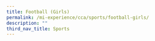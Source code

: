 ```yaml
---
title: Football (Girls)
permalink: /mi-experience/cca/sports/football-girls/
description: ""
third_nav_title: Sports
---
```

